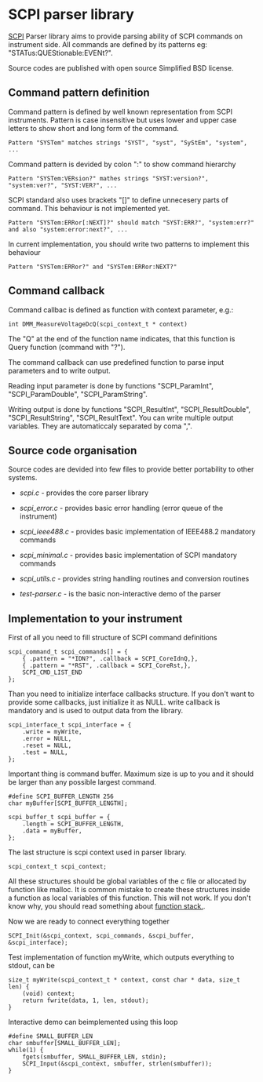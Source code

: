 SCPI parser library
===========

[SCPI](http://en.wikipedia.org/wiki/Standard_Commands_for_Programmable_Instruments) Parser library aims to provide parsing ability of SCPI commands on instrument side. All commands are defined by its patterns eg: "STATus:QUEStionable:EVENt?".

Source codes are published with open source Simplified BSD license.

Command pattern definition
-----------
Command pattern is defined by well known representation from SCPI instruments. Pattern is case insensitive but uses lower and upper case letters to show short and long form of the command.

    Pattern "SYSTem" matches strings "SYST", "syst", "SyStEm", "system", ...

Command pattern is devided by colon ":" to show command hierarchy

    Pattern "SYSTem:VERsion?" mathes strings "SYST:version?", "system:ver?", "SYST:VER?", ...

SCPI standard also uses brackets "[]" to define unnecesery parts of command. This behaviour is not implemented yet.

    Pattern "SYSTem:ERRor[:NEXT]?" should match "SYST:ERR?", "system:err?" and also "system:error:next?", ...

In current implementation, you should write two patterns to implement this behaviour

    Pattern "SYSTem:ERRor?" and "SYSTem:ERRor:NEXT?"


Command callback
-----------
Command callbac is defined as function with context parameter, e.g.:

    int DMM_MeasureVoltageDcQ(scpi_context_t * context)

The "Q" at the end of the function name indicates, that this function is Query function (command with "?").

The command callback can use predefined function to parse input parameters and to write output.

Reading input parameter is done by functions "SCPI_ParamInt", "SCPI_ParamDouble", "SCPI_ParamString".

Writing output is done by functions "SCPI_ResultInt", "SCPI_ResultDouble", "SCPI_ResultString", "SCPI_ResultText". You can write multiple output variables. They are automaticcaly separated by coma ",".

Source code organisation
------------

Source codes are devided into few files to provide better portability to other systems.

- *scpi.c* - provides the core parser library
- *scpi_error.c* - provides basic error handling (error queue of the instrument)
- *scpi_ieee488.c* - provides basic implementation of IEEE488.2 mandatory commands
- *scpi_minimal.c* - provides basic implementation of SCPI mandatory commands
- *scpi_utils.c* - provides string handling routines and conversion routines

- *test-parser.c* - is the basic non-interactive demo of the parser

Implementation to your instrument
-------------
First of all you need to fill structure of SCPI command definitions
	
	scpi_command_t scpi_commands[] = {
		{ .pattern = "*IDN?", .callback = SCPI_CoreIdnQ,},
		{ .pattern = "*RST", .callback = SCPI_CoreRst,},
		SCPI_CMD_LIST_END
	};

Than you need to initialize interface callbacks structure. If you don't want to provide some callbacks, just initialize it as NULL. write callback is mandatory and is used to output data from the library.

	scpi_interface_t scpi_interface = {
		.write = myWrite,
		.error = NULL,
		.reset = NULL,
		.test = NULL,
	};

Important thing is command buffer. Maximum size is up to you and it should be larger than any possible largest command. 

	#define SCPI_BUFFER_LENGTH 256
	char myBuffer[SCPI_BUFFER_LENGTH];

	scpi_buffer_t scpi_buffer = {
		.length = SCPI_BUFFER_LENGTH,
		.data = myBuffer,
	};

The last structure is scpi context used in parser library.

	scpi_context_t scpi_context;

All these structures should be global variables of the c file or allocated by function like malloc. It is common mistake to create these structures inside a function as local variables of this function. This will not work. If you don't know why, you should read something about [function stack.](http://stackoverflow.com/questions/4824342/returning-a-local-variable-from-function-in-c).


Now we are ready to connect everything together

	SCPI_Init(&scpi_context, scpi_commands, &scpi_buffer, &scpi_interface);

Test implementation of function myWrite, which outputs everything to stdout, can be
	
	size_t myWrite(scpi_context_t * context, const char * data, size_t len) {
		(void) context;
		return fwrite(data, 1, len, stdout);
	}

Interactive demo can beimplemented using this loop

	#define SMALL_BUFFER_LEN
	char smbuffer[SMALL_BUFFER_LEN];
	while(1) {
		fgets(smbuffer, SMALL_BUFFER_LEN, stdin);
		SCPI_Input(&scpi_context, smbuffer, strlen(smbuffer));
	}



